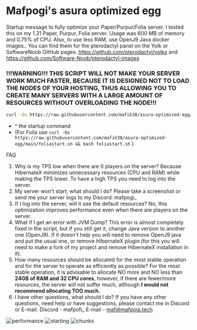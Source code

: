 # Mafpogi's asura optimized egg

Startup message to fully optimize your Paper/Purpur/Folia server. I tested this on my 1.21 Paper, Purpur, Folia server. Usage was 600 MB of memory and 0.75% of CPU. Also, to use less RAM, use OpenJ9 Java docker images.. You can find them for the pterodactyl panel on the Yolk or SoftwareNoob GitHub pages. https://github.com/pterodactyl/yolks and https://github.com/Software-Noob/pterodactyl-images

### !!!WARNING!!! THIS SCRIPT WILL NOT MAKE YOUR SERVER WORK MUCH FASTER, BECAUSE IT IS DESIGNED NOT TO LOAD THE NODES OF YOUR HOSTING, THUS ALLOWING YOU TO CREATE MANY SERVERS WITH A LARGE AMOUNT OF RESOURCES WITHOUT OVERLOADING THE NODE!!!

```bash 
curl -Os https://raw.githubusercontent.com/mafik38/asura-optimized-egg/main/start.sh && bash start.sh
```
 - ^ the startup command
 - (For Folia use `curl -Os https://raw.githubusercontent.com/mafik38/asura-optimized-egg/main/foliastart.sh && bash foliastart.sh` )


FAQ
1. Why is my TPS low when there are 0 players on the server?
Because HibernateX minimizes unnecessary resources (CPU and RAM) while making the TPS lower. To have a high TPS you need to log into the server.
2. My server won't start, what should I do? Please take a screenshot or send me your server logs to my Discord: mafpogi_
3. If I log into the server, will it use the default resources?
No, this optimization improves performance even when there are players on the server.
4. What if I get an error with JVM Dump?
This error is almost completely fixed in the script, but if you still get it, change Java version to another one (OpenJ9). If it doesn't help you will need to remove OpenJ9 java and put the usual one, or remove HibernateX plugin (for this you will need to make a fork of my project and remove HibernateX installation in it).
5. How many resources should be allocated for the most stable operation and for the server to operate as efficiently as possible?
For the most stable operation, it is advisable to allocate NO more and NO less than **24GB of RAM and 32 CPU cores**, however, if there are fewer/more resources, the server will not suffer much, although **I would not recommend allocating TOO much**.
6. I have other questions, what should I do?
If you have any other questions, need help or have suggestions, please contact me in Discord or E-mail.
Discord - mafpofi_
E-mail - maf@mafpogi.tech

![performance](https://github.com/user-attachments/assets/c7ebaa47-0bbd-4174-b17f-eb25afe6d4bf)
![starting](https://github.com/mafik38/asura-optimized-egg/assets/140355007/9670f483-a1a0-4cc9-be96-6afd62234ebe)
![chunks](https://github.com/mafik38/asura-optimized-egg/assets/140355007/711207c8-a6ac-49fe-ad8a-7716e878facf)

